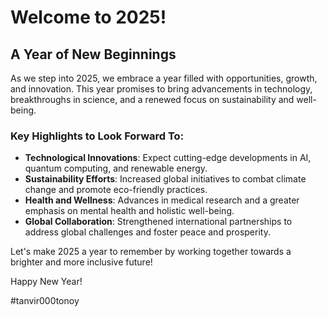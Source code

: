 # Welcome to 2025!

## A Year of New Beginnings

As we step into 2025, we embrace a year filled with opportunities, growth, and innovation. This year promises to bring advancements in technology, breakthroughs in science, and a renewed focus on sustainability and well-being.

### Key Highlights to Look Forward To:
- **Technological Innovations**: Expect cutting-edge developments in AI, quantum computing, and renewable energy.
- **Sustainability Efforts**: Increased global initiatives to combat climate change and promote eco-friendly practices.
- **Health and Wellness**: Advances in medical research and a greater emphasis on mental health and holistic well-being.
- **Global Collaboration**: Strengthened international partnerships to address global challenges and foster peace and prosperity.

Let's make 2025 a year to remember by working together towards a brighter and more inclusive future!

Happy New Year!

#tanvir000tonoy
